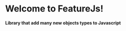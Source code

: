 Welcome to FeatureJs!
=====================

#### Library that add many new objects types to Javascript


